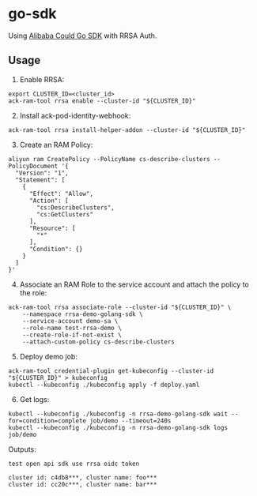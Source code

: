 # go-sdk

Using [Alibaba Could Go SDK](https://github.com/aliyun/alibabacloud-go-sdk) with RRSA Auth.

## Usage

1. Enable RRSA:

```
export CLUSTER_ID=<cluster_id>
ack-ram-tool rrsa enable --cluster-id "${CLUSTER_ID}"
```

2. Install ack-pod-identity-webhook:

```
ack-ram-tool rrsa install-helper-addon --cluster-id "${CLUSTER_ID}"
```

3. Create an RAM Policy:

```
aliyun ram CreatePolicy --PolicyName cs-describe-clusters --PolicyDocument '{
  "Version": "1",
  "Statement": [
    {
      "Effect": "Allow",
      "Action": [
        "cs:DescribeClusters",
        "cs:GetClusters"
      ],
      "Resource": [
        "*"
      ],
      "Condition": {}
    }
  ]
}'
```

4. Associate an RAM Role to the service account and attach the policy to the role:

```
ack-ram-tool rrsa associate-role --cluster-id "${CLUSTER_ID}" \
    --namespace rrsa-demo-golang-sdk \
    --service-account demo-sa \
    --role-name test-rrsa-demo \
    --create-role-if-not-exist \
    --attach-custom-policy cs-describe-clusters
```

5. Deploy demo job:

```
ack-ram-tool credential-plugin get-kubeconfig --cluster-id "${CLUSTER_ID}" > kubeconfig
kubectl --kubeconfig ./kubeconfig apply -f deploy.yaml
```

6. Get logs:

```
kubectl --kubeconfig ./kubeconfig -n rrsa-demo-golang-sdk wait --for=condition=complete job/demo --timeout=240s
kubectl --kubeconfig ./kubeconfig -n rrsa-demo-golang-sdk logs job/demo
```

Outputs:

```
test open api sdk use rrsa oidc token

cluster id: c4db8***, cluster name: foo***
cluster id: cc20c***, cluster name: bar***

```
